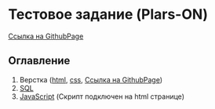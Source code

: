 # Тестовое задание (Plars-ON)

[Ссылка на GithubPage](https://evgeniy-varlamov.github.io/test_Plars-On/)

## Оглавление

1. Верстка ([html](./index.html), [css](./styles.css), [Ссылка на GithubPage](https://evgeniy-varlamov.github.io/test_Plars-On/))
2. [SQL](./mysql.sql)
3. [JavaScript](./script.js) (Скрипт подключен на html странице)


